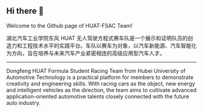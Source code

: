 ## Hi there 👋
Welcome to the Github page of HUAT-FSAC Team!

湖北汽车工业学院东风 HUAT 无人驾驶方程式赛车队是一个展示和证明队员的创造力和工程技术水平的实践平台。车队以赛车为对象，以汽车新能源、汽车智能化为方向，旨在培养与未来汽车产业紧密相连的高级应用型汽车人才。
***
Dongfeng HUAT Formula Student Racing Team from Hubei University of Automotive Technology is a practical platform for members to demonstrate creativity and engineering skills. With racing cars as the object, new energy and intelligent vehicles as the direction, the team aims to cultivate advanced application-oriented automotive talents closely connected with the future auto industry.

<!--

**Here are some ideas to get you started:**

🙋‍♀️ A short introduction - what is your organization all about?
🌈 Contribution guidelines - how can the community get involved?
👩‍💻 Useful resources - where can the community find your docs? Is there anything else the community should know?
🍿 Fun facts - what does your team eat for breakfast?
🧙 Remember, you can do mighty things with the power of [Markdown](https://docs.github.com/github/writing-on-github/getting-started-with-writing-and-formatting-on-github/basic-writing-and-formatting-syntax)
-->
